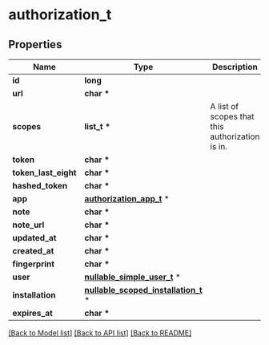 # authorization_t

## Properties
Name | Type | Description | Notes
------------ | ------------- | ------------- | -------------
**id** | **long** |  | 
**url** | **char \*** |  | 
**scopes** | **list_t \*** | A list of scopes that this authorization is in. | 
**token** | **char \*** |  | 
**token_last_eight** | **char \*** |  | 
**hashed_token** | **char \*** |  | 
**app** | [**authorization_app_t**](authorization_app.md) \* |  | 
**note** | **char \*** |  | 
**note_url** | **char \*** |  | 
**updated_at** | **char \*** |  | 
**created_at** | **char \*** |  | 
**fingerprint** | **char \*** |  | 
**user** | [**nullable_simple_user_t**](nullable_simple_user.md) \* |  | [optional] 
**installation** | [**nullable_scoped_installation_t**](nullable_scoped_installation.md) \* |  | [optional] 
**expires_at** | **char \*** |  | 

[[Back to Model list]](../README.md#documentation-for-models) [[Back to API list]](../README.md#documentation-for-api-endpoints) [[Back to README]](../README.md)


